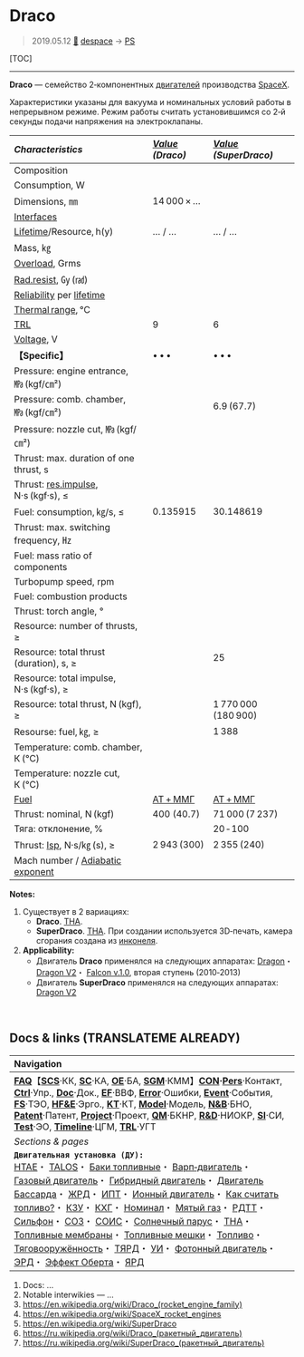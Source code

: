 # Draco
> 2019.05.12 [🚀](../index/index.md) [despace](index.md) → [PS](ps.md)

[TOC]

---

**Draco** — семейство 2‑компонентных [двигателей](ps.md) производства [SpaceX](zz_spacex.md).

Характеристики указаны для вакуума и номинальных условий работы в непрерывном режиме. Режим работы считать установившимся со 2‑й секунды подачи напряжения на электроклапаны.

|*Characteristics*|*[Value](si.md)<br> (Draco)*|*[Value](si.md)<br> (SuperDraco)*|
|:--|:--|:--|
|Composition| | |
|Consumption, W| | |
|Dimensions, ㎜|14 000 × …| |
|[Interfaces](interface.md)| | |
|[Lifetime](lifetime.md)/Resource, h(y)|… / …|… / …|
|Mass, ㎏| | |
|[Overload](vibration.md), Grms| | |
|[Rad.resist](ion_rad.md), ㏉ (㎭)| | |
|[Reliability](qm.md) per [lifetime](lifetime.md)| | |
|[Thermal range](tcs.md), ℃| | |
|[TRL](trl.md)|9|6|
|[Voltage](voltage.md), V| | |
|**【Specific】**|• • •|• • •|
|Pressure: engine entrance, ㎫ (kgf/㎝²)| | |
|Pressure: comb. chamber, ㎫ (kgf/㎝²)| |6.9 (67.7)|
|Pressure: nozzle cut, ㎫ (kgf/㎝²)| | |
|Thrust: max. duration of one thrust, s| | |
|Thrust: [res.impulse](ing.md), N·s (kgf·s), ≤| | |
|Fuel: consumption, ㎏/s, ≤|0.135915|30.148619|
|Thrust: max. switching frequency, ㎐| | |
|Fuel: mass ratio of components| | |
|Turbopump speed, rpm| | |
|Fuel: combustion products| | |
|Thrust: torch angle, °| | |
|Resource: number of thrusts, ≥| | |
|Resource: total thrust (duration), s, ≥| |25|
|Resource: total impulse, N·s (kgf·s), ≥| |
|Resource: total thrust, N (kgf), ≥| |1 770 000 (180 900)|
|Resourse: fuel, ㎏, ≥| |1 388|
|Temperature: comb. chamber, К (℃)| | |
|Temperature: nozzle cut, К (℃)| | |
|[Fuel](fuel.md)|[АТ + ММГ](at_plus.md)|[АТ + ММГ](at_plus.md)|
|Thrust: nominal, N (kgf)|400 (40.7)|71 000 (7 237)|
|Тяга: отклонение, % | |20 ‑ 100|
|Thrust: [Isp](isp.md), N·s/㎏ (s), ≥|2 943 (300)|2 355 (240)|
|Mach number / [Adiabatic exponent](heat_cr.md)| | |

**Notes:**

   1. Существует в 2 вариациях:
      - **Draco**. [ТНА](turbopump.md).
      - **SuperDraco**. [ТНА](turbopump.md). При создании используется 3D‑печать, камера сгорания создана из [инконеля](nickel.md).
   1. **Applicability:**
      - Двигатель **Draco** применялся на следующих аппаратах: [Dragon](dragon.md)・ [Dragon V2](dragon.md)・ [Falcon v.1.0](falcon.md), вторая ступень (2010‑2013)
      - Двигатель **SuperDraco** применялся на следующих аппаратах: [Dragon V2](dragon.md)



<p style="page-break-after:always"> </p>

## Docs & links (TRANSLATEME ALREADY)
|Navigation|
|:--|
|**[FAQ](faq.md)**【**[SCS](scs.md)**·КК, **[SC](sc.md)**·КА, **[OE](oe.md)**·БА, **[SGM](sgm.md)**·КММ】**[CON](contact.md)·[Pers](person.md)**·Контакт, **[Ctrl](control.md)**·Упр., **[Doc](doc.md)**·Док., **[EF](ef.md)**·ВВФ, **[Error](error.md)**·Ошибки, **[Event](event.md)**·События, **[FS](fs.md)**·ТЭО, **[HF&E](hfe.md)**·Эрго., **[KT](kt.md)**·КТ, **[Model](model.md)**·Модель, **[N&B](nnb.md)**·БНО, **[Patent](патент.md)**·Патент, **[Project](project.md)**·Проект, **[QM](qm.md)**·БКНР, **[R&D](rnd.md)**·НИОКР, **[SI](si.md)**·СИ, **[Test](test.md)**·ЭО, **[Timeline](timeline.md)**·ЦГМ, **[TRL](trl.md)**·УГТ|
|*Sections & pages*|
|**`Двигательная установка (ДУ):`**<br> [HTAE](htae.md)・ [TALOS](talos.md)・ [Баки топливные](fuel_tank.md)・ [Варп‑двигатель](warp_drive.md)・ [Газовый двигатель](cgt.md)・ [Гибридный двигатель](гбрд.md)・ [Двигатель Бассарда](bussard_ramjet.md)・ [ЖРД](lpr.md)・ [ИПТ](ing.md)・ [Ионный двигатель](иод.md)・ [Как считать топливо?](si.md)・ [КЗУ](cinu.md)・ [КХГ](cgs.md)・ [Номинал](nominal.md)・ [Мятый газ](exhsteam.md)・ [РДТТ](spr.md)・ [Сильфон](сильфон.md)・ [СОЗ](соз.md)・ [СОИС](соис.md)・ [Солнечный парус](солнечный_парус.md)・ [ТНА](turbopump.md)・ [Топливные мембраны](топливные_мембраны.md)・ [Топливные мешки](топливные_мешки.md)・ [Топливо](fuel.md)・ [Тяговооружённость](ttwr.md)・ [ТЯРД](тярд.md)・ [УИ](isp.md)・ [Фотонный двигатель](фотонный_двигатель.md)・ [ЭРД](epsp.md)・ [Эффект Оберта](oberth_eff.md)・ [ЯРД](ntr.md)|

   1. Docs: …
   1. Notable interwikies — …
   1. <https://en.wikipedia.org/wiki/Draco_(rocket_engine_family)>
   1. <https://en.wikipedia.org/wiki/SpaceX_rocket_engines>
   1. <https://en.wikipedia.org/wiki/SuperDraco>
   1. <https://ru.wikipedia.org/wiki/Draco_(ракетный_двигатель)>
   1. <https://ru.wikipedia.org/wiki/SuperDraco_(ракетный_двигатель)>
